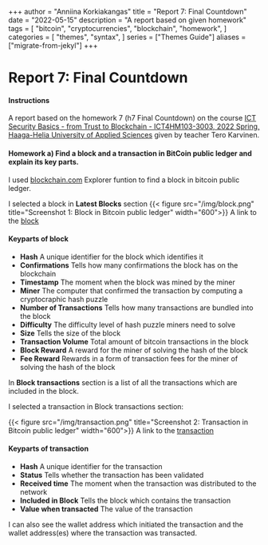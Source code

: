 +++
author = "Anniina Korkiakangas"
title = "Report 7: Final Countdown"
date = "2022-05-15"
description = "A report based on given homework"
tags = [
    "bitcoin",
    "cryptocurrencies",
    "blockchain",
    "homework",
]
categories = [
    "themes",
    "syntax",
]
series = ["Themes Guide"]
aliases = ["migrate-from-jekyl"]
+++

# **Report 7: Final Countdown**
#### **Instructions**

A report based on the homework 7 (h7 Final Countdown) on the course
[ICT Security Basics - from Trust to Blockchain - ICT4HM103-3003, 2022 Spring, Haaga-Helia University of Applied Sciences](https://terokarvinen.com/2021/trust-to-blockchain-2022/) given by teacher Tero Karvinen.

#### **Homework a)** Find a block and a transaction in BitCoin public ledger and explain its key parts.

I used [blockchain.com](https://www.blockchain.com/explorer?view=btc) Explorer funtion to find a block in bitcoin public ledger. 

I selected a block in **Latest Blocks** section
{{< figure src="/img/block.png" title="Screenshot 1: Block in Bitcoin public ledger" width="600">}}
A link to the [block](https://www.blockchain.com/btc/block/00000000000000000008bce7ad903f0c644bcc9896c80dd776f13ab36581f8e4)

#### **Keyparts of block**
- **Hash** A unique identifier for the block which identifies it
- **Confirmations** Tells how many confirmations the block has on the blockchain 
- **Timestamp** The moment when the block was mined by the miner
- **Miner** The computer that confirmed the transaction by computing a cryptocraphic hash puzzle
- **Number of Transactions** Tells how many transactions are bundled into the block 
- **Difficulty** The difficulty level of hash puzzle miners need to solve
- **Size** Tells the size of the block
- **Transaction Volume** Total amount of bitcoin transactions in the block
- **Block Reward** A reward for the miner of solving the hash of the block
- **Fee Reward** Rewards in a form of transaction fees for the miner of solving the hash of the block

In **Block transactions** section is a list of all the transactions which are included in the block. 

I selected a transaction in Block transactions section: 

{{< figure src="/img/transaction.png" title="Screenshot 2: Transaction in Bitcoin public ledger" width="600">}}
A link to the [transaction](https://www.blockchain.com/btc/tx/fe5f0d4bcdc25127060398584e521f15c4be32a85eeb20e9fcb297f8c304c5c8)

#### **Keyparts of transaction**
- **Hash** A unique identifier for the transaction 
- **Status** Tells whether the transaction has been validated
- **Received time** The moment when the transaction was distributed to the network
- **Included in Block** Tells the block which contains the transaction
- **Value when transacted** The value of the transaction

I can also see the wallet address which initiated the transaction and the wallet address(es) where the transaction was transacted.
